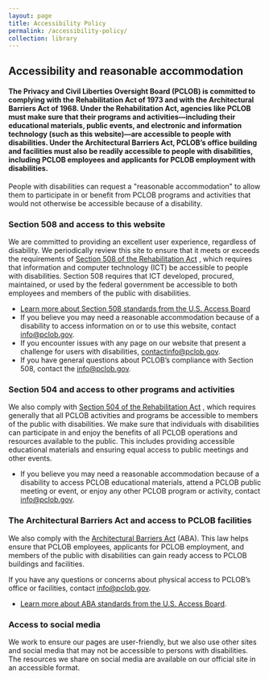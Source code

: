 ```yaml
---
layout: page
title: Accessibility Policy
permalink: /accessibility-policy/
collection: library
---
```


## Accessibility and reasonable accommodation


#### The Privacy and Civil Liberties Oversight Board (PCLOB) is committed to complying with the Rehabilitation Act of 1973 and with the Architectural Barriers Act of 1968. Under the Rehabilitation Act, agencies like PCLOB must make sure that their programs and activities—including their educational materials, public events, and electronic and information technology (such as this website)—are accessible to people with disabilities. Under the Architectural Barriers Act, PCLOB’s office building and facilities must also be readily accessible to people with disabilities, including PCLOB employees and applicants for PCLOB employment with disabilities.


People with disabilities can request a "reasonable accommodation" to allow them to participate in or benefit from PCLOB programs and activities that would not otherwise be accessible because of a disability. 


### Section 508 and access to this website  

We are committed to providing an excellent user experience, regardless of disability. We periodically review this site to ensure that it meets or exceeds the requirements of [Section 508 of the Rehabilitation Act](https://www.section508.gov/) , which requires that information and computer technology (ICT) be accessible to people with disabilities. Section 508 requires that ICT developed, procured, maintained, or used by the federal government be accessible to both employees and members of the public with disabilities. 

- [Learn more about Section 508 standards from the U.S. Access Board](https://www.access-board.gov/guidelines-and-standards/communications-and-it/about-the-section-508-standards)  
- If you believe you may need a reasonable accommodation because of a disability to access information on or to use this website, contact info@pclob.gov.  
- If you encounter issues with any page on our website that present a challenge for users with disabilities, contactinfo@pclob.gov.  
- If you have general questions about PCLOB’s compliance with Section 508, contact the info@pclob.gov.  

### Section 504 and access to other programs and activities

We also comply with [Section 504 of the Rehabilitation Act](https://www.dol.gov/oasam/regs/statutes/sec504.htm) , which requires generally that all PCLOB activities and programs be accessible to members of the public with disabilities. We make sure that individuals with disabilities can participate in and enjoy the benefits of all PCLOB operations and resources available to the public. This includes providing accessible educational materials and ensuring equal access to public meetings and other events. 

- If you believe you may need a reasonable accommodation because of a disability to access PCLOB educational materials, attend a PCLOB public meeting or event, or enjoy any other PCLOB program or activity, contact info@pclob.gov. 

### The Architectural Barriers Act and access to PCLOB facilities

We also comply with the [Architectural Barriers Act](https://www.access-board.gov/the-board/laws/architectural-barriers-act-aba) (ABA). This law helps ensure that PCLOB employees, applicants for PCLOB employment, and members of the public with disabilities can gain ready access to PCLOB buildings and facilities.  

If you have any questions or concerns about physical access to PCLOB’s office or facilities, contact info@pclob.gov. 

- [Learn more about ABA standards from the U.S. Access Board](https://www.access-board.gov/guidelines-and-standards/buildings-and-sites/about-the-aba-standards).

### Access to social media

We work to ensure our pages are user-friendly, but we also use other sites and social media that may not be accessible to persons with disabilities. The resources we share on social media are available on our official site in an accessible format.

